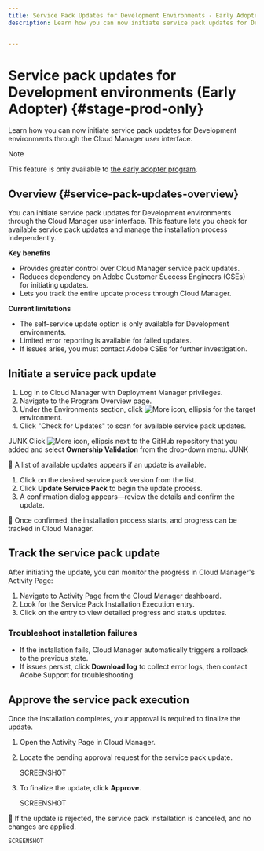 ```yaml
---
title: Service Pack Updates for Development Environments - Early Adopter
description: Learn how you can now initiate service pack updates for Development environments through the Cloud Manager user interface. 


---
```

# Service pack updates for Development environments (Early Adopter) {#stage-prod-only}

Learn how you can now initiate service pack updates for Development environments through the Cloud Manager user interface. 

>[!NOTE]
>
>This feature is only available to [the early adopter program](/help/release-notes/help/release-notes/2024/current.md).

## Overview {#service-pack-updates-overview}

You can initiate service pack updates for Development environments through the Cloud Manager user interface. This feature lets you check for available service pack updates and manage the installation process independently.

**Key benefits**

* Provides greater control over Cloud Manager service pack updates.
* Reduces dependency on Adobe Customer Success Engineers (CSEs) for initiating updates.
* Lets you track the entire update process through Cloud Manager.

**Current limitations**

* The self-service update option is only available for Development environments.
* Limited error reporting is available for failed updates.
* If issues arise, you must contact Adobe CSEs for further investigation.

## Initiate a service pack update

1. Log in to Cloud Manager with Deployment Manager privileges.
1. Navigate to the Program Overview page.
1. Under the Environments section, click ![More icon, ellipsis](https://spectrum.adobe.com/static/icons/workflow_18/Smock_More_18_N.svg) for the target environment.
1. Click "Check for Updates" to scan for available service pack updates.

JUNK
Click ![More icon, ellipsis](https://spectrum.adobe.com/static/icons/workflow_18/Smock_More_18_N.svg) next to the GitHub repository that you added and select **Ownership Validation** from the drop-down menu.
JUNK

📌 A list of available updates appears if an update is available.

1. Click on the desired service pack version from the list.
1. Click **Update Service Pack** to begin the update process.
1. A confirmation dialog appears—review the details and confirm the update.

📌 Once confirmed, the installation process starts, and progress can be tracked in Cloud Manager.

## Track the service pack update

After initiating the update, you can monitor the progress in Cloud Manager's Activity Page:

1. Navigate to Activity Page from the Cloud Manager dashboard.
1. Look for the Service Pack Installation Execution entry.
1. Click on the entry to view detailed progress and status updates.

### Troubleshoot installation failures

* If the installation fails, Cloud Manager automatically triggers a rollback to the previous state.
* If issues persist, click **Download log** to collect error logs, then contact Adobe Support for troubleshooting.

## Approve the service pack execution

Once the installation completes, your approval is required to finalize the update.

1. Open the Activity Page in Cloud Manager.
1. Locate the pending approval request for the service pack update.

    SCREENSHOT

1. To finalize the update, click **Approve**.

    SCREENSHOT

📌 If the update is rejected, the service pack installation is canceled, and no changes are applied.

    SCREENSHOT